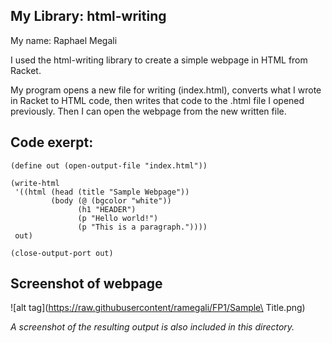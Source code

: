 ## My Library: html-writing
My name: Raphael Megali

I used the html-writing library to create a simple webpage in HTML from Racket. 

My program opens a new file for writing (index.html), converts what I wrote in Racket to HTML code,
then writes that code to the .html file I opened previously.
Then I can open the webpage from the new written file.

## Code exerpt:

```
(define out (open-output-file "index.html"))

(write-html
 '((html (head (title "Sample Webpage"))
         (body (@ (bgcolor "white"))
               (h1 "HEADER")
               (p "Hello world!")
               (p "This is a paragraph."))))
 out)

(close-output-port out)
```
## Screenshot of webpage
![alt tag](https://raw.githubusercontent/ramegali/FP1/Sample\ Title.png)

*A screenshot of the resulting output is also included in this directory.*

